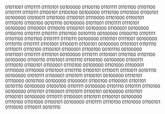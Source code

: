 01011001 01101111 01110101 00100000 01100110 01101111 01101100 01101100 01101111 01110111 01100101 01100100 00100000 01110100 01101000 01100101 00100000 01010011 01101000 01100101 01110000 01101000 01100101 01110010 01100100 00101110 00100000 01011001 01101111 01110101 00100000 01100001 01110010 01100101 00100000 01100001 00100000 01100110 01101111 01101111 01101100 00101110 00100000 01000110 01101111 01101100 01101100 01101111 01110111 00100000 01101101 01111001 00100000 01110110 01101111 01101001 01100011 01100101 00100000 01101001 01101110 01110011 01110100 01100101 01100001 01100100 00101110 00100000 01011001 01101111 01110101 00100000 01110111 01101001 01101100 01101100 00100000 01100110 01101001 01101110 01100100 00100000 01100111 01110010 01100101 01100001 01110100 00100000 01101000 01100001 01110000 01110000 01101001 01101110 01100101 01110011 01110011 00101110 00100000 01010111 01100001 01101011 01100101 00100000 01110101 01110000 00101100 00100000 01000001 01100100 01100001 01101101 00101110 00100000 01000100 01101111 00100000 01101110 01101111 01110100 00100000 01101101 01100001 01101011 01100101 00100000 01101101 01100101 00100000 01110111 01100001 01101011 01100101 00100000 01110100 01101000 01100101 00100000 01101111 01110100 01101000 01100101 01110010 01110011 00101110
